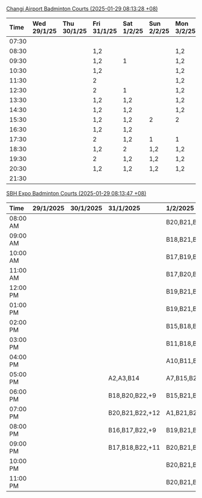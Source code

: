 [Changi Airport Badminton Courts (2025-01-29 08:13:28 +08)](https://www.carc.org.sg/FacilityBooking.aspx)

| Time   | Wed 29/1/25   | Thu 30/1/25   | Fri 31/1/25   | Sat 1/2/25   | Sun 2/2/25   | Mon 3/2/25   | Tue 4/2/25   |
|:-------|:--------------|:--------------|:--------------|:-------------|:-------------|:-------------|:-------------|
| 07:30  |               |               |               |              |              |              |              |
| 08:30  |               |               | 1,2           |              |              | 1,2          | 1,2          |
| 09:30  |               |               | 1,2           | 1            |              | 1,2          | 1,2          |
| 10:30  |               |               | 1,2           |              |              | 1,2          | 1,2          |
| 11:30  |               |               | 2             |              |              | 1,2          | 1,2          |
| 12:30  |               |               | 2             | 1            |              | 1,2          | 1,2          |
| 13:30  |               |               | 1,2           | 1,2          |              | 1,2          | 1,2          |
| 14:30  |               |               | 1,2           | 1,2          |              | 1,2          | 1,2          |
| 15:30  |               |               | 1,2           | 1,2          | 2            | 2            | 1            |
| 16:30  |               |               | 1,2           | 1,2          |              |              | 1            |
| 17:30  |               |               | 2             | 1,2          | 1            | 1            | 1,2          |
| 18:30  |               |               | 1,2           | 2            | 1,2          | 1,2          | 1,2          |
| 19:30  |               |               | 2             | 1,2          | 1,2          | 1,2          | 2            |
| 20:30  |               |               | 1,2           | 1,2          | 1,2          | 1,2          | 2            |
| 21:30  |               |               |               |              |              |              |              |

[SBH Expo Badminton Courts (2025-01-29 08:13:47 +08)](https://singaporebadmintonhall.getomnify.com/widgets/O3MRKGBH359GA55KHMG1RD)

| Time     | 29/1/2025   | 30/1/2025   | 31/1/2025       | 1/2/2025        | 2/2/2025        | 3/2/2025        | 4/2/2025        |
|:---------|:------------|:------------|:----------------|:----------------|:----------------|:----------------|:----------------|
| 08:00 AM |             |             |                 | B20,B21,B22,+13 | B20,B21,B22,+8  | B20,B21,B22,+12 | B19,B21,B22,+14 |
| 09:00 AM |             |             |                 | B18,B21,B22,+12 | B20,B21         | B15             | B19,B21,B22,+14 |
| 10:00 AM |             |             |                 | B17,B19,B21,+12 | A2,B21          |                 | B19,B21,B22,+18 |
| 11:00 AM |             |             |                 | B17,B20,B21,+12 | A2              | A7,A8,A9,+1     | B19,B21,B22,+18 |
| 12:00 PM |             |             |                 | B19,B21,B22,+18 | B14,B19,B20,+11 | B15,B16,B17,+5  | B19,B21,B22,+11 |
| 01:00 PM |             |             |                 | B19,B21,B22,+17 | A10,B18,B19,+9  | B19,B21,B22,+8  | B20,B21,B22,+11 |
| 02:00 PM |             |             |                 | B15,B18,B22,+10 | A10,A9,B17,+5   | A7,A8           | B20,B21,B22,+16 |
| 03:00 PM |             |             |                 | B11,B18,B19,+8  | A4,B20,B22      | A8,B11,B16      | A3,B11,B18,+2   |
| 04:00 PM |             |             |                 | A10,B11,B21,+7  | B12,B13,B15,+3  | B11,B16         | A2,A3           |
| 05:00 PM |             |             | A2,A3,B14       | A7,B15,B21,+4   | A10,A5,A7,+1    | B12,B13,B17,+5  | B12,B13,B14,+3  |
| 06:00 PM |             |             | B18,B20,B22,+9  | B15,B21,B22,+3  | A5,B18,B21,+1   | A10,A9,B21,+6   | B13,B14,B15,+6  |
| 07:00 PM |             |             | B20,B21,B22,+12 | A1,B21,B22      | B19,B20,B21,+2  | B16,B19,B21,+12 | B19,B21,B22,+10 |
| 08:00 PM |             |             | B16,B17,B22,+9  | B19,B21,B22,+9  | B14,B15,B16,+9  | B20,B21,B22,+18 |                 |
| 09:00 PM |             |             | B17,B18,B22,+11 | B20,B21,B22,+9  | B14,B15,B22,+11 | B20,B21,B22,+18 |                 |
| 10:00 PM |             |             |                 | B20,B21,B22,+14 | B20,B21,B22,+18 | A10,A8,A9,+7    | A10,A8,A9,+7    |
| 11:00 PM |             |             |                 | B20,B21,B22,+17 | B20,B21,B22,+18 | A10,A8,A9,+7    | A10,A8,A9,+7    |
